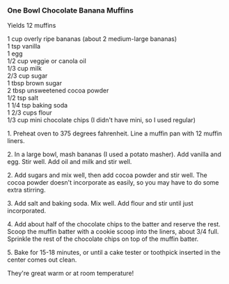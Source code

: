 
### One Bowl Chocolate Banana Muffins  
Yields 12 muffins  
  
1 cup overly ripe bananas (about 2 medium-large bananas)  
1 tsp vanilla  
1 egg  
1/2 cup veggie or canola oil  
1/3 cup milk  
2/3 cup sugar  
1 tbsp brown sugar  
2 tbsp unsweetened cocoa powder  
1/2 tsp salt  
1 1/4 tsp baking soda  
1 2/3 cups flour  
1/3 cup mini chocolate chips (I didn't have mini, so I used regular)  
  
1\. Preheat oven to 375 degrees fahrenheit. Line a muffin pan with 12 muffin liners.  
  
2\. In a large bowl, mash bananas (I used a potato masher). Add vanilla and egg. Stir well. Add oil and milk and stir well.  
  
2\. Add sugars and mix well, then add cocoa powder and stir well. The cocoa powder doesn't incorporate as easily, so you may have to do some extra stirring.  
  
3\. Add salt and baking soda. Mix well. Add flour and stir until just incorporated.  
  
4\. Add about half of the chocolate chips to the batter and reserve the rest. Scoop the muffin batter with a cookie scoop into the liners, about 3/4 full. Sprinkle the rest of the chocolate chips on top of the muffin batter.  
  
5\. Bake for 15-18 minutes, or until a cake tester or toothpick inserted in the center comes out clean.  
  
They're great warm or at room temperature!    
    
    